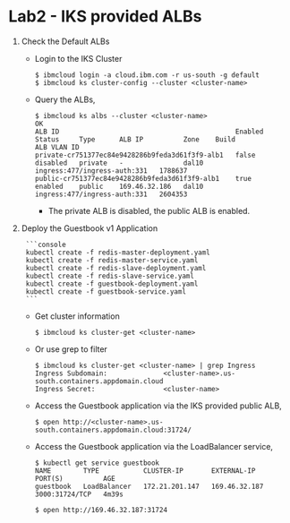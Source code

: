 # Lab2 - IKS provided ALBs  
    

1. Check the Default ALBs
    * Login to the IKS Cluster

        ```console
        $ ibmcloud login -a cloud.ibm.com -r us-south -g default
        $ ibmcloud ks cluster-config --cluster <cluster-name>
        ```

    * Query the ALBs,

        ```
        $ ibmcloud ks albs --cluster <cluster-name> 
        OK
        ALB ID                                            Enabled   Status     Type      ALB IP          Zone    Build                          ALB VLAN ID   
        private-cr751377ec84e9428286b9feda3d61f3f9-alb1   false     disabled   private   -               dal10   ingress:477/ingress-auth:331   1788637   
        public-cr751377ec84e9428286b9feda3d61f3f9-alb1    true      enabled    public    169.46.32.186   dal10   ingress:477/ingress-auth:331   2604353
        ```

        * The private ALB is disabled, the public ALB is enabled.

2. Deploy the Guestbook v1 Application

        ```console
        kubectl create -f redis-master-deployment.yaml
        kubectl create -f redis-master-service.yaml
        kubectl create -f redis-slave-deployment.yaml
        kubectl create -f redis-slave-service.yaml
        kubectl create -f guestbook-deployment.yaml
        kubectl create -f guestbook-service.yaml
        ```

    * Get cluster information

        ```console
        $ ibmcloud ks cluster-get <cluster-name>
        ```

    * Or use grep to filter

        ```console
        $ ibmcloud ks cluster-get <cluster-name> | grep Ingress
        Ingress Subdomain:              <cluster-name>.us-south.containers.appdomain.cloud   
        Ingress Secret:                 <cluster-name>  
        ```

    * Access the Guestbook application via the IKS provided public ALB,

        ```console
        $ open http://<cluster-name>.us-south.containers.appdomain.cloud:31724/
        ```

    * Access the Guestbook application via the LoadBalancer service,

        ```console
        $ kubectl get service guestbook
        NAME        TYPE           CLUSTER-IP       EXTERNAL-IP     PORT(S)          AGE
        guestbook   LoadBalancer   172.21.201.147   169.46.32.187   3000:31724/TCP   4m39s

        $ open http://169.46.32.187:31724
        ```

